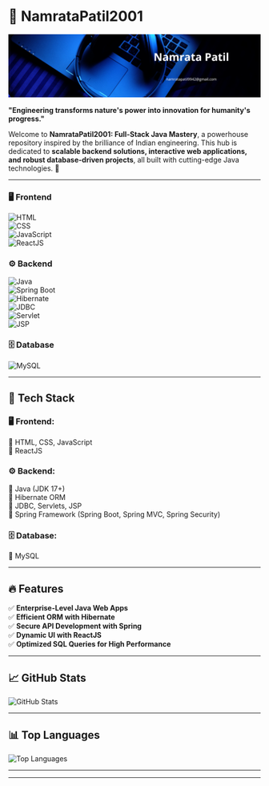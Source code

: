 # 🚀 NamrataPatil2001 

![cover](https://github.com/NamrataPatil2001/NamrataPatil2001/blob/main/Blue%20Modern%20Corporate%20Staff%20Profile%20LinkedIn%20Banner%20(1).png)

**"Engineering transforms nature's power into innovation for humanity's progress."**

Welcome to **NamrataPatil2001: Full-Stack Java Mastery**, a powerhouse repository inspired by the brilliance of Indian engineering. This hub is dedicated to **scalable backend solutions, interactive web applications, and robust database-driven projects**, all built with cutting-edge Java technologies. 🚀




---

### 🖥️ **Frontend**  
![HTML](https://img.shields.io/badge/-HTML5-E34F26?style=for-the-badge&logo=html5&logoColor=white)  
![CSS](https://img.shields.io/badge/-CSS3-1572B6?style=for-the-badge&logo=css3)  
![JavaScript](https://img.shields.io/badge/-JavaScript-F7DF1E?style=for-the-badge&logo=javascript&logoColor=black)  
![ReactJS](https://img.shields.io/badge/-React-61DAFB?style=for-the-badge&logo=react&logoColor=black)  

### ⚙️ **Backend**  
![Java](https://img.shields.io/badge/-Java-007396?style=for-the-badge&logo=java)  
![Spring Boot](https://img.shields.io/badge/-Spring%20Boot-6DB43F?style=for-the-badge&logo=spring)  
![Hibernate](https://img.shields.io/badge/-Hibernate-59666C?style=for-the-badge&logo=hibernate)  
![JDBC](https://img.shields.io/badge/-JDBC-003366?style=for-the-badge&logo=oracle)  
![Servlet](https://img.shields.io/badge/-Servlet-FF7800?style=for-the-badge)  
![JSP](https://img.shields.io/badge/-JSP-007396?style=for-the-badge)  

### 🗄️ **Database**  
![MySQL](https://img.shields.io/badge/-MySQL-4479A1?style=for-the-badge&logo=mysql&logoColor=white)  

---

## 📌 Tech Stack  

### 🖥️ **Frontend:**  
🔹 HTML, CSS, JavaScript  
🔹 ReactJS  

### ⚙️ **Backend:**  
🔹 Java (JDK 17+)  
🔹 Hibernate ORM  
🔹 JDBC, Servlets, JSP  
🔹 Spring Framework (Spring Boot, Spring MVC, Spring Security)  

### 🗄️ **Database:**  
🔹 MySQL

 

---

## 🔥 Features  

✅ **Enterprise-Level Java Web Apps**  
✅ **Efficient ORM with Hibernate**  
✅ **Secure API Development with Spring**  
✅ **Dynamic UI with ReactJS**  
✅ **Optimized SQL Queries for High Performance**  

---

## 📈 GitHub Stats

![GitHub Stats](https://github-readme-stats.vercel.app/api?username=NamrataPatil9942&show_icons=true&theme=tokyonight)

---

## 📊 Top Languages

![Top Languages](https://github-readme-stats.vercel.app/api/top-langs/?username=NamrataPatil9942&layout=compact&theme=tokyonight)

---

---
<!--
![Coding GIF](https://media.giphy.com/media/M9gbBd9nbDrOTu1Mqx/giphy.gif)-->

